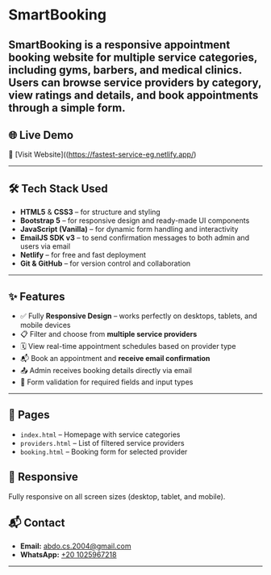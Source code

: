 # SmartBooking

SmartBooking is a responsive appointment booking website for multiple service categories, including **gyms**, **barbers**, and **medical clinics**. Users can browse service providers by category, view ratings and details, and book appointments through a simple form.
---

## 🌐 Live Demo

🔗 [Visit Website]((https://fastest-service-eg.netlify.app/)

---

## 🛠️ Tech Stack Used

- **HTML5** & **CSS3** – for structure and styling  
- **Bootstrap 5** – for responsive design and ready-made UI components  
- **JavaScript (Vanilla)** – for dynamic form handling and interactivity  
- **EmailJS SDK v3** – to send confirmation messages to both admin and users via email  
- **Netlify** – for free and fast deployment  
- **Git & GitHub** – for version control and collaboration

---

## ✨ Features

- ✅ Fully **Responsive Design** – works perfectly on desktops, tablets, and mobile devices  
- 📋 Filter and choose from **multiple service providers**  
- 🗓️ View real-time appointment schedules based on provider type  
- 📬 Book an appointment and **receive email confirmation**  
- 📤 Admin receives booking details directly via email  
- 🔐 Form validation for required fields and input types

---

## 📁 Pages

- `index.html` – Homepage with service categories  
- `providers.html` – List of filtered service providers  
- `booking.html` – Booking form for selected provider  

## 📱 Responsive

Fully responsive on all screen sizes (desktop, tablet, and mobile).

## 📬 Contact

- **Email:** [abdo.cs.2004@gmail.com](mailto:abdo.cs.2004@gmail.com)  
- **WhatsApp:** [+20 1025967218](https://wa.me/201025967218)  

---

